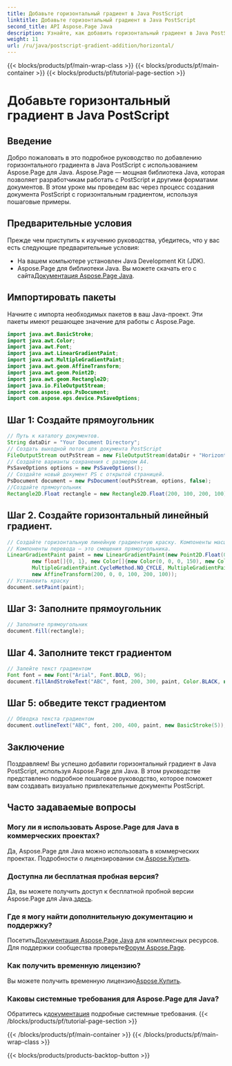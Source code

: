 ```yaml
---
title: Добавьте горизонтальный градиент в Java PostScript
linktitle: Добавьте горизонтальный градиент в Java PostScript
second_title: API Aspose.Page Java
description: Узнайте, как добавить горизонтальный градиент в Java PostScript с помощью Aspose.Page для Java. Создавайте визуально потрясающие документы без особых усилий.
weight: 11
url: /ru/java/postscript-gradient-addition/horizontal/
---
```


{{< blocks/products/pf/main-wrap-class >}}
{{< blocks/products/pf/main-container >}}
{{< blocks/products/pf/tutorial-page-section >}}

# Добавьте горизонтальный градиент в Java PostScript

## Введение
Добро пожаловать в это подробное руководство по добавлению горизонтального градиента в Java PostScript с использованием Aspose.Page для Java. Aspose.Page — мощная библиотека Java, которая позволяет разработчикам работать с PostScript и другими форматами документов. В этом уроке мы проведем вас через процесс создания документа PostScript с горизонтальным градиентом, используя пошаговые примеры.
## Предварительные условия
Прежде чем приступить к изучению руководства, убедитесь, что у вас есть следующие предварительные условия:
- На вашем компьютере установлен Java Development Kit (JDK).
- Aspose.Page для библиотеки Java. Вы можете скачать его с сайта[Документация Aspose.Page Java](https://reference.aspose.com/page/java/).
## Импортировать пакеты
Начните с импорта необходимых пакетов в ваш Java-проект. Эти пакеты имеют решающее значение для работы с Aspose.Page.
```java
import java.awt.BasicStroke;
import java.awt.Color;
import java.awt.Font;
import java.awt.LinearGradientPaint;
import java.awt.MultipleGradientPaint;
import java.awt.geom.AffineTransform;
import java.awt.geom.Point2D;
import java.awt.geom.Rectangle2D;
import java.io.FileOutputStream;
import com.aspose.eps.PsDocument;
import com.aspose.eps.device.PsSaveOptions;

```
## Шаг 1: Создайте прямоугольник
```java
// Путь к каталогу документов.
String dataDir = "Your Document Directory";
// Создать выходной поток для документа PostScript
FileOutputStream outPsStream = new FileOutputStream(dataDir + "HorizontalGradient_outPS.ps");
// Создайте варианты сохранения с размером А4.
PsSaveOptions options = new PsSaveOptions();
// Создайте новый документ PS с открытой страницей.
PsDocument document = new PsDocument(outPsStream, options, false);
//Создайте прямоугольник
Rectangle2D.Float rectangle = new Rectangle2D.Float(200, 100, 200, 100);
```
## Шаг 2. Создайте горизонтальный линейный градиент.
```java
// Создайте горизонтальную линейную градиентную краску. Компоненты масштаба в преобразовании должны быть равны ширине и высоте прямоугольника.
// Компоненты перевода — это смещения прямоугольника.
LinearGradientPaint paint = new LinearGradientPaint(new Point2D.Float(0, 0), new Point2D.Float(200, 100),
        new float[]{0, 1}, new Color[]{new Color(0, 0, 0, 150), new Color(40, 128, 70, 50)},
        MultipleGradientPaint.CycleMethod.NO_CYCLE, MultipleGradientPaint.ColorSpaceType.SRGB,
        new AffineTransform(200, 0, 0, 100, 200, 100));
// Установить краску
document.setPaint(paint);
```
## Шаг 3: Заполните прямоугольник
```java
// Заполните прямоугольник
document.fill(rectangle);
```
## Шаг 4. Заполните текст градиентом
```java
// Залейте текст градиентом
Font font = new Font("Arial", Font.BOLD, 96);
document.fillAndStrokeText("ABC", font, 200, 300, paint, Color.BLACK, new BasicStroke(2));
```
## Шаг 5: обведите текст градиентом
```java
// Обводка текста градиентом
document.outlineText("ABC", font, 200, 400, paint, new BasicStroke(5));
```
## Заключение
Поздравляем! Вы успешно добавили горизонтальный градиент в Java PostScript, используя Aspose.Page для Java. В этом руководстве представлено подробное пошаговое руководство, которое поможет вам создавать визуально привлекательные документы PostScript.
## Часто задаваемые вопросы
### Могу ли я использовать Aspose.Page для Java в коммерческих проектах?
Да, Aspose.Page для Java можно использовать в коммерческих проектах. Подробности о лицензировании см.[Aspose.Купить](https://purchase.aspose.com/buy).
### Доступна ли бесплатная пробная версия?
 Да, вы можете получить доступ к бесплатной пробной версии Aspose.Page для Java.[здесь](https://releases.aspose.com/).
### Где я могу найти дополнительную документацию и поддержку?
 Посетить[Документация Aspose.Page Java](https://reference.aspose.com/page/java/) для комплексных ресурсов. Для поддержки сообщества проверьте[Форум Aspose.Page](https://forum.aspose.com/c/page/39).
### Как получить временную лицензию?
 Вы можете получить временную лицензию[Aspose.Купить](https://purchase.aspose.com/temporary-license/).
### Каковы системные требования для Aspose.Page для Java?
 Обратитесь к[документация](https://reference.aspose.com/page/java/) подробные системные требования.
{{< /blocks/products/pf/tutorial-page-section >}}

{{< /blocks/products/pf/main-container >}}
{{< /blocks/products/pf/main-wrap-class >}}

{{< blocks/products/products-backtop-button >}}
